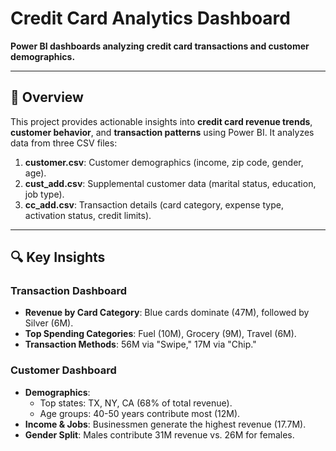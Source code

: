 # Credit Card Analytics Dashboard  
**Power BI dashboards analyzing credit card transactions and customer demographics.**  

---

## 📌 Overview  
This project provides actionable insights into **credit card revenue trends**, **customer behavior**, and **transaction patterns** using Power BI. It analyzes data from three CSV files:  
1. **customer.csv**: Customer demographics (income, zip code, gender, age).  
2. **cust_add.csv**: Supplemental customer data (marital status, education, job type).  
3. **cc_add.csv**: Transaction details (card category, expense type, activation status, credit limits).  

---

## 🔍 Key Insights  
### **Transaction Dashboard**  
- **Revenue by Card Category**: Blue cards dominate (47M), followed by Silver (6M).  
- **Top Spending Categories**: Fuel (10M), Grocery (9M), Travel (6M).  
- **Transaction Methods**: 56M via "Swipe," 17M via "Chip."  

### **Customer Dashboard**  
- **Demographics**:  
  - Top states: TX, NY, CA (68% of total revenue).  
  - Age groups: 40-50 years contribute most (12M).  
- **Income & Jobs**: Businessmen generate the highest revenue (17.7M).  
- **Gender Split**: Males contribute 31M revenue vs. 26M for females.  

